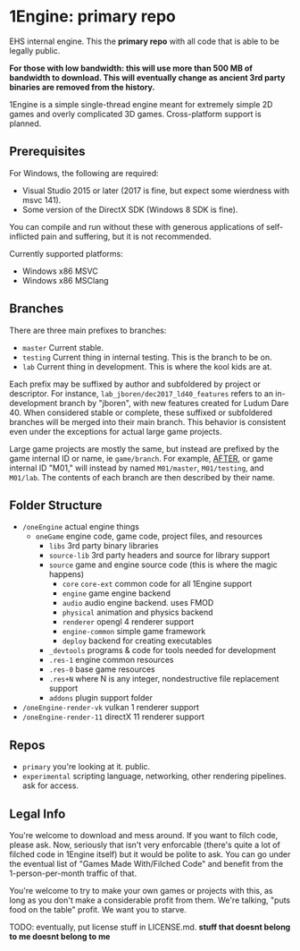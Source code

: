 1Engine: primary repo
=====================

EHS internal engine. This the **primary repo** with all code that is able to be legally public.

**For those with low bandwidth: this will use more than 500 MB of bandwidth to download. This will eventually change as ancient 3rd party binaries are removed from the history.**

1Engine is a simple single-thread engine meant for extremely simple 2D games and overly complicated 3D games. Cross-platform support is planned.

## Prerequisites

For Windows, the following are required:
* Visual Studio 2015 or later (2017 is fine, but expect some wierdness with msvc 141).
* Some version of the DirectX SDK (Windows 8 SDK is fine).

You can compile and run without these with generous applications of self-inflicted pain and suffering, but it is not recommended.

Currently supported platforms:
* Windows x86 MSVC
* Windows x86 MSClang

## Branches

There are three main prefixes to branches:

* ``master`` Current stable.
* ``testing`` Current thing in internal testing. This is the branch to be on.
* ``lab`` Current thing in development. This is where the kool kids are at.

Each prefix may be suffixed by author and subfoldered by project or descriptor. For instance, ``lab_jboren/dec2017_ld40_features`` refers to an in-development branch by "jboren", with new features created for Ludum Dare 40. When considered stable or complete, these suffixed or subfoldered branches will be merged into their main branch. This behavior is consistent even under the exceptions for actual large game projects.

Large game projects are mostly the same, but instead are prefixed by the game internal ID or name, ie ``game/branch``. For example, [AFTER](http://epichousestudios.com/after/), or game internal ID "M01," will instead by named ``M01/master``, ``M01/testing``, and ``M01/lab``. The contents of each branch are then described by their name.

## Folder Structure

* ``/oneEngine`` actual engine things
  * ``oneGame`` engine code, game code, project files, and resources
	* ``libs`` 3rd party binary libraries
	* ``source-lib`` 3rd party headers and source for library support
	* ``source`` game and engine source code (this is where the magic happens)
      * ``core`` ``core-ext`` common code for all 1Engine support
	  * ``engine`` game engine backend
	  * ``audio`` audio engine backend. uses FMOD
	  * ``physical`` animation and physics backend
      * ``renderer`` opengl 4 renderer support
	  * ``engine-common`` simple game framework
	  * ``deploy`` backend for creating executables
	* ``_devtools`` programs & code for tools needed for development
    * ``.res-1`` engine common resources
	* ``.res-0`` base game resources
	* ``.res+N`` where N is any integer, nondestructive file replacement support
	* ``addons`` plugin support folder
* ``/oneEngine-render-vk`` vulkan 1 renderer support
* ``/oneEngine-render-11`` directX 11 renderer support

## Repos

* ``primary`` you're looking at it. public.
* ``experimental`` scripting language, networking, other rendering pipelines. ask for access.

## Legal Info

You're welcome to download and mess around. If you want to filch code, please ask. Now, seriously that isn't very enforcable (there's quite a lot of filched code in 1Engine itself) but it would be polite to ask. You can go under the eventual list of "Games Made With/Filched Code" and benefit from the 1-person-per-month traffic of that.

You're welcome to try to make your own games or projects with this, as long as you don't make a considerable profit from them. We're talking, "puts food on the table" profit. We want you to starve.

TODO: eventually, put license stuff in LICENSE.md. **stuff that doesnt belong to me doesnt belong to me**
